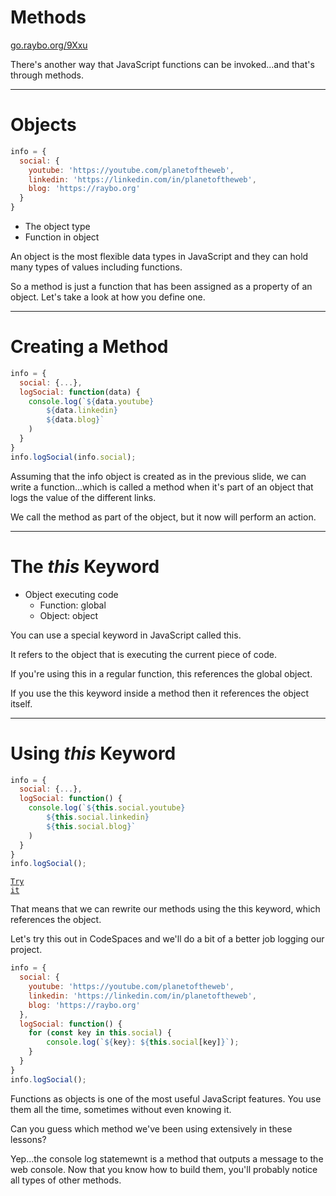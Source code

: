 
<!-- .slide: data-state="layout-title" class="bg-dark"-->

# Methods

<div class="slide-link"><a href="https://go.raybo.org/9Xxu"><i class="fab fa-slideshare"></i> go.raybo.org/9Xxu</a></div>

> >

There's another way that JavaScript functions can be invoked...and that's through methods.

---
# Objects

```js
info = {
  social: {
    youtube: 'https://youtube.com/planetoftheweb',
    linkedin: 'https://linkedin.com/in/planetoftheweb',
    blog: 'https://raybo.org'
  }
}
```

- The object type
- Function in object

> >

An object is the most flexible data types in JavaScript and they can hold many types of values including functions.

So a method is just a function that has been assigned as a property of an object. Let's take a look at how you define one.

---

# Creating a Method

```js
info = {
  social: {...},
  logSocial: function(data) {
    console.log(`${data.youtube}
        ${data.linkedin}
        ${data.blog}`
    )
  }
}
info.logSocial(info.social);
```

> >

Assuming that the info object is created as in the previous slide, we can write a function...which is called a method when it's part of an object that logs the value of the different links.

We call the method as part of the object, but it now will perform an action.


---

# The _this_ Keyword

- Object executing code
    - Function: global
    - Object: object

> >

You can use a special keyword in JavaScript called this.

It refers to the object that is executing the current piece of code.

If you're using this in a regular function, this references the global object.

If you use the this keyword inside a method then it references the object itself.

---

# Using _this_ Keyword

```js
info = {
  social: {...},
  logSocial: function() {
    console.log(`${this.social.youtube}
        ${this.social.linkedin}
        ${this.social.blog}`
    )
  }
}
info.logSocial();
```

<a href="https://github.dev/LinkedInLearning/javascript-functions-2502735/tree/01_06b" target="_blank"><code class="code-royal">Try it</code></a>

> >

That means that we can rewrite our methods using the this keyword, which references the object.

Let's try this out in CodeSpaces and we'll do a bit of a better job logging our project.

```js
info = {
  social: {
    youtube: 'https://youtube.com/planetoftheweb',
    linkedin: 'https://linkedin.com/in/planetoftheweb',
    blog: 'https://raybo.org'
  },
  logSocial: function() {
    for (const key in this.social) {
        console.log(`${key}: ${this.social[key]}`);
    }
  }
}
info.logSocial();
```

Functions as objects is one of the most useful JavaScript features. You use them all the time, sometimes without even knowing it.

Can you guess which method we've been using extensively in these lessons?

Yep...the console log statemewnt is a method that outputs a message to the web console. Now that you know how to build them, you'll probably notice all types of other methods.